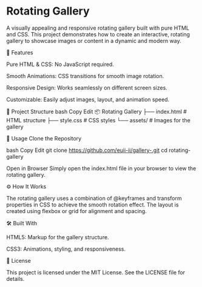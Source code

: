 # Rotating Gallery

A visually appealing and responsive rotating gallery built with pure HTML and CSS. This project demonstrates how to create an interactive, rotating gallery to showcase images or content in a dynamic and modern way.

🌟 Features

Pure HTML & CSS: No JavaScript required.

Smooth Animations: CSS transitions for smooth image rotation.

Responsive Design: Works seamlessly on different screen sizes.

Customizable: Easily adjust images, layout, and animation speed.

📂 Project Structure
bash
Copy
Edit
📦 Rotating Gallery
├── index.html       # HTML structure
├── style.css        # CSS styles
└── assets/          # Images for the gallery

🚀 Usage
Clone the Repository

bash
Copy
Edit
git clone https://github.com/euii-ii/gallery-.git
cd rotating-gallery

Open in Browser
Simply open the index.html file in your browser to view the rotating gallery.

⚙️ How It Works

The rotating gallery uses a combination of @keyframes and transform properties in CSS to achieve the smooth rotation effect. The layout is created using flexbox or grid for alignment and spacing.

🛠️ Built With

HTML5: Markup for the gallery structure.

CSS3: Animations, styling, and responsiveness.

📄 License

This project is licensed under the MIT License. See the LICENSE file for details.















